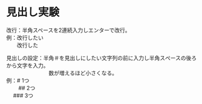 # 見出し実験
改行：半角スペースを2連続入力しエンターで改行。  
 例：改行したい  
 　　改行した

 見出しの設定：半角＃を見出しにしたい文字列の前に入力し半角スぺースの後ろから文字を入力。  
 　　　　　　　　数が増えるほど小さくなる。          
 例：# 1つ  
　　 ## 2つ  
  　 ### 3つ  
   
